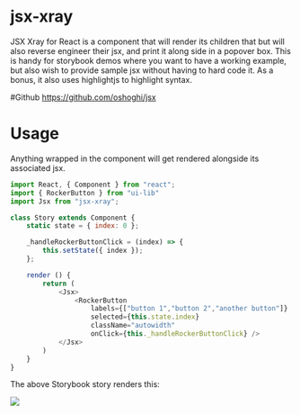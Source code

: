 # jsx-xray
JSX Xray for React is a component that will render its children that but will also reverse engineer their jsx, and print it along side in a popover box.  This is handy for storybook demos where you want to have a working example, but also wish to provide sample jsx without having to hard code it.  As a bonus, it also uses highlightjs to highlight syntax.

#Github
https://github.com/oshoghi/jsx

# Usage
Anything wrapped in the component will get rendered alongside its associated jsx.

```js
import React, { Component } from "react";
import { RockerButton } from "ui-lib"
import Jsx from "jsx-xray";

class Story extends Component {
    static state = { index: 0 };

    _handleRockerButtonClick = (index) => {
        this.setState({ index });
    };

    render () {
        return (
            <Jsx>
                <RockerButton 
                    labels={["button 1","button 2","another button"]}
                    selected={this.state.index}
                    className="autowidth"
                    onClick={this._handleRockerButtonClick} />
            </Jsx>
        )
    }
}

```

The above Storybook story renders this:

![](https://lh4.googleusercontent.com/AU-3qYH6IRa6ZM1WVmOxrENpanKJ9kbKhE9MuP5mEHbVSFKm49m-lNrHOvxdpyJLsuO6uSYOfz3eIHbFiOBB=w3360-h1778)

